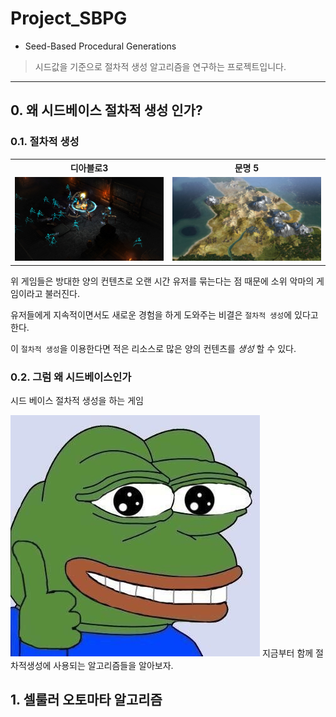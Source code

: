 # Project_SBPG
* Seed-Based Procedural Generations

> 시드값을 기준으로 절차적 생성 알고리즘을 연구하는 프로젝트입니다.  
---

## 0. 왜 시드베이스 절차적 생성 인가?

### 0.1. 절차적 생성

<table width="100%" text-align="center">
    <tr>
        <th>
            디아블로3
        </th>
        <th>
            문명 5
        </th>
    </tr>
    <tr>
        <td width="50%">
            <img src="./readmeimg/01diablo.jpg">
        </td>
        <td width="50%">
            <img src="./readmeimg/01civ.jpg">
        </td>
    </tr>
</table>

위 게임들은 방대한 양의 컨텐츠로 오랜 시간 유저를 묶는다는 점 때문에 소위 악마의 게임이라고 불러진다.

유저들에게 지속적이면서도 새로운 경험을 하게 도와주는 비결은 `절차적 생성`에 있다고 한다.

이 `절차적 생성`을 이용한다면 적은 리소스로 많은 양의 컨텐츠를 *생성* 할 수 있다.

### 0.2. 그럼 왜 시드베이스인가

시드 베이스 절차적 생성을 하는 게임 


![pepeb](./readmeimg/pepeb.jpg)
지금부터 함께 절차적생성에 사용되는 알고리즘들을 알아보자.
## 1. 셀룰러 오토마타 알고리즘

